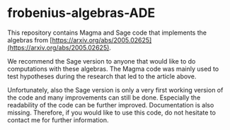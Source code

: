 # frobenius-algebras-ADE

This repository contains Magma and Sage code that implements the algebras from [https://arxiv.org/abs/2005.02625](https://arxiv.org/abs/2005.02625).

We recommend the Sage version to anyone that would like to do computations with these algebras. The Magma code was mainly used to test hypotheses during the research that led to the article above.

Unfortunately, also the Sage version is only a very first working version of the code and many improvements can still be done. Especially the readability of the code can be further improved. Documentation is also missing. Therefore, if you would like to use this code, do not hesitate to contact me for further information.
